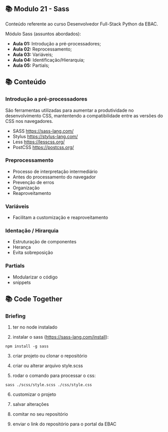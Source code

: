 ## 📚 Modulo 21 - Sass
Conteúdo referente ao curso Desenvolvedor Full-Stack Python da EBAC.

Módulo Sass (assuntos abordados):
- **Aula 01:** Introdução a pré-processadores;
- **Aula 02:** Reprocessamento;
- **Aula 03:** Variáveis;
- **Aula 04:** Identificação/Hierarquia;
- **Aula 05:** Partials;

## 📚 Conteúdo
### Introdução a pré-processadores
São ferramentas utilizadas para aumentar a produtividade no desenvolvimento CSS, mantentendo a compatibilidade entre as versões do CSS nos navegadores.

- SASS https://sass-lang.com/
- Stylus https://stylus-lang.com/
- Less https://lesscss.org/
- PostCSS https://postcss.org/

### Preprocessamento
- Processo de interpretação intermediário
- Antes do processamento do navegador
- Prevenção de erros
- Organização 
- Reaproveitamento

### Variáveis
- Facilitam a customização e reaproveitamento

### Identação / Hirarquia
- Estruturação de componentes
- Herança
- Evita sobreposição

### Partials
- Modularizar o código
- snippets 

## 📚 Code Together
### Briefing
1. ter no node instalado

2. instalar o sass (https://sass-lang.com/install):
```
npm install -g sass    
```
3. criar projeto ou clonar o repositório 

4. criar ou alterar arquivo style.scss

5. rodar o comando para processar o css:
```
sass ./scss/style.scss ./css/style.css 
```
6. customizar o projeto 

7. salvar alterações

8. comitar no seu repositório

9. enviar o link do repositório para o portal da EBAC
